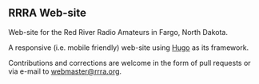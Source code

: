 ## RRRA Web-site

Web-site for the Red River Radio Amateurs in Fargo, North Dakota.

A responsive (i.e. mobile friendly) web-site using
[Hugo](http://gohugo.io) as its framework.

Contributions and corrections are welcome in the form of pull requests
or via e-mail to webmaster@rrra.org.
